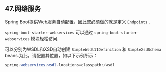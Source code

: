 ## 47.网络服务

Spring Boot提供Web服务自动配置，因此您必须做的就是定义 `Endpoints` .

`spring-boot-starter-webservices` 可以通过 `spring-boot-starter-webservices` 模块轻松访问.

可以分别为WSDL和XSD自动创建 `SimpleWsdl11Definition` 和 `SimpleXsdSchema`  beans.为此，请配置其位置，如以下示例所示：

```java
spring.webservices.wsdl-locations=classpath:/wsdl
```
